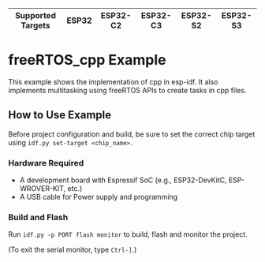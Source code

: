 | Supported Targets | ESP32 | ESP32-C2 | ESP32-C3 | ESP32-S2 | ESP32-S3 |
| ----------------- | ----- | -------- | -------- | -------- | -------- |

# freeRTOS_cpp Example

This example shows the implementation of cpp in esp-idf. It also implements multitasking using freeRTOS APIs to create tasks in cpp files.

## How to Use Example

Before project configuration and build, be sure to set the correct chip target using `idf.py set-target <chip_name>`.

### Hardware Required

* A development board with Espressif SoC (e.g., ESP32-DevKitC, ESP-WROVER-KIT, etc.)
* A USB cable for Power supply and programming


### Build and Flash

Run `idf.py -p PORT flash monitor` to build, flash and monitor the project.

(To exit the serial monitor, type ``Ctrl-]``.)
